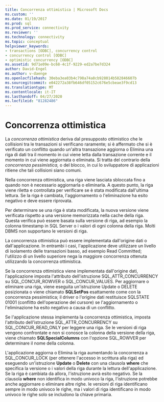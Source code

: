 ```yaml
---
title: Concorrenza ottimistica | Microsoft Docs
ms.custom: ''
ms.date: 01/19/2017
ms.prod: sql
ms.prod_service: connectivity
ms.reviewer: ''
ms.technology: connectivity
ms.topic: conceptual
helpviewer_keywords:
- transactions [ODBC], concurrency control
- concurrency control [ODBC]
- optimistic concurrency [ODBC]
ms.assetid: 9d71e09e-bc68-4c1f-9229-ed2a7be7d324
author: David-Engel
ms.author: v-daenge
ms.openlocfilehash: 30eba3ea03b4c798a74a8cb928014b582846607b
ms.sourcegitcommit: e042272a38fb646df05152c676e5cbeae3f9cd13
ms.translationtype: MT
ms.contentlocale: it-IT
ms.lasthandoff: 04/27/2020
ms.locfileid: "81282486"
---
```

# <a name="optimistic-concurrency"></a>Concorrenza ottimistica
La *concorrenza ottimistica* deriva dal presupposto ottimistico che le collisioni tra le transazioni si verificano raramente; si è affermato che si è verificato un conflitto quando un'altra transazione aggiorna o Elimina una riga di dati tra il momento in cui viene letta dalla transazione corrente e il momento in cui viene aggiornata o eliminata. Si tratta del contrario della *concorrenza pessimistica,* o del blocco, in cui lo sviluppatore di applicazioni ritiene che tali collisioni siano comuni.  
  
 Nella concorrenza ottimistica, una riga viene lasciata sbloccata fino a quando non è necessario aggiornarla o eliminarla. A questo punto, la riga viene riletta e controllata per verificare se è stata modificata dall'ultima lettura. Se la riga è cambiata, l'aggiornamento o l'eliminazione ha esito negativo e deve essere riprovata.  
  
 Per determinare se una riga è stata modificata, la nuova versione viene verificata rispetto a una versione memorizzata nella cache della riga. Questa verifica può essere basata sulla versione di riga, ad esempio la colonna timestamp in SQL Server o i valori di ogni colonna della riga. Molti DBMS non supportano le versioni di riga.  
  
 La concorrenza ottimistica può essere implementata dall'origine dati o dall'applicazione. In entrambi i casi, l'applicazione deve utilizzare un livello di isolamento delle transazioni basso, ad esempio Read Committed; l'utilizzo di un livello superiore nega la maggiore concorrenza ottenuta utilizzando la concorrenza ottimistica.  
  
 Se la concorrenza ottimistica viene implementata dall'origine dati, l'applicazione imposta l'attributo dell'istruzione SQL_ATTR_CONCURRENCY su SQL_CONCUR_ROWVER o SQL_CONCUR_VALUES. Per aggiornare o eliminare una riga, viene eseguita un'istruzione Update o DELETE posizionata o viene chiamato **SQLSetPos** esattamente come con la concorrenza pessimistica; il driver o l'origine dati restituisce SQLSTATE 01001 (conflitto dell'operazione del cursore) se l'aggiornamento o l'eliminazione ha esito negativo a causa di un conflitto.  
  
 Se l'applicazione stessa implementa la concorrenza ottimistica, imposta l'attributo dell'istruzione SQL_ATTR_CONCURRENCY su SQL_CONCUR_READ_ONLY per leggere una riga. Se le versioni di riga vengono confrontate e non si conosce la colonna della versione della riga, viene chiamato **SQLSpecialColumns** con l'opzione SQL_ROWVER per determinare il nome della colonna.  
  
 L'applicazione aggiorna o Elimina la riga aumentando la concorrenza a SQL_CONCUR_LOCK (per ottenere l'accesso in scrittura alla riga) ed eseguendo un'istruzione **Update** o **Delete** con una clausola **where** che specifica la versione o i valori della riga durante la lettura dell'applicazione. Se la riga è cambiata da allora, l'istruzione avrà esito negativo. Se la clausola **where** non identifica in modo univoco la riga, l'istruzione potrebbe anche aggiornare o eliminare altre righe. le versioni di riga identificano sempre in modo univoco le righe, ma i valori di riga identificano in modo univoco le righe solo se includono la chiave primaria.
